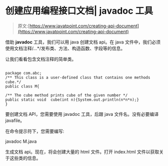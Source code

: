 # 创建应用编程接口文档| javadoc 工具

> 原文:[https://www.javatpoint.com/creating-api-document](https://www.javatpoint.com/creating-api-document)

借助 **javadoc** 工具，我们可以用 java 创建文档 api。在 java 文件中，我们必须使用文档注释/...*/发布类、方法、构造函数、字段等的信息。

让我们看看包含文档注释的简单类。

```

package com.abc;
/** This class is a user-defined class that contains one methods cube.*/
public class M{

/** The cube method prints cube of the given number */
public static void  cube(int n){System.out.println(n*n*n);}
}

```

要创建文档 API，您需要使用 javadoc 工具，后跟 java 文件名。没有必要编译 javafile。

在命令提示符下，您需要编写:

javadoc M.java

生成文档 api。现在，将会创建大量的 html 文件。打开 index.html 文件以获取关于这些类的信息。